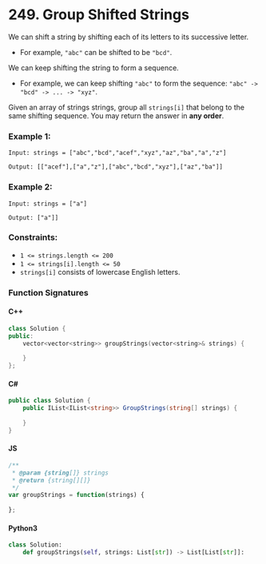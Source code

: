 # 249. Group Shifted Strings

We can shift a string by shifting each of its letters to its successive letter.

- For example, `"abc"` can be shifted to be `"bcd"`.

We can keep shifting the string to form a sequence.

- For example, we can keep shifting `"abc"` to form the sequence: `"abc" -> "bcd" -> ... -> "xyz"`.

Given an array of strings strings, group all `strings[i]` that belong to the same shifting sequence. You may return the answer in **any order**.

### Example 1:

`Input: strings = ["abc","bcd","acef","xyz","az","ba","a","z"]`

`Output: [["acef"],["a","z"],["abc","bcd","xyz"],["az","ba"]]`

### Example 2:

`Input: strings = ["a"]`

`Output: ["a"]]`
 

### Constraints:

- `1 <= strings.length <= 200`
- `1 <= strings[i].length <= 50`
- `strings[i]` consists of lowercase English letters.


### Function Signatures
#### C++
```c++
class Solution {
public:
    vector<vector<string>> groupStrings(vector<string>& strings) {
        
    }
};
```

#### C#
```cs
public class Solution {
    public IList<IList<string>> GroupStrings(string[] strings) {
        
    }
}
```
#### JS

```js
/**
 * @param {string[]} strings
 * @return {string[][]}
 */
var groupStrings = function(strings) {
    
};
```

#### Python3
```python
class Solution:
    def groupStrings(self, strings: List[str]) -> List[List[str]]:
        
```
